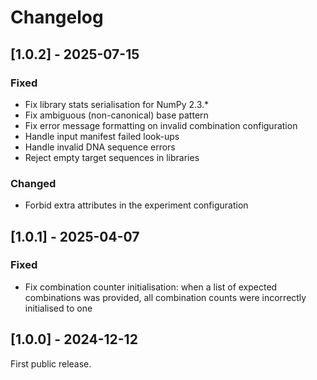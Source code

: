 # Changelog

## [1.0.2] - 2025-07-15

### Fixed

- Fix library stats serialisation for NumPy 2.3.*
- Fix ambiguous (non-canonical) base pattern
- Fix error message formatting on invalid combination configuration
- Handle input manifest failed look-ups
- Handle invalid DNA sequence errors
- Reject empty target sequences in libraries

### Changed

- Forbid extra attributes in the experiment configuration

## [1.0.1] - 2025-04-07

### Fixed

- Fix combination counter initialisation: when a list of expected combinations was provided, all combination counts were incorrectly initialised to one

## [1.0.0] - 2024-12-12

First public release.

